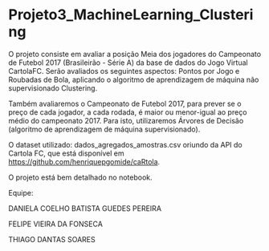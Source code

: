 # Projeto3_MachineLearning_Clustering

O projeto consiste em avaliar a posição Meia dos jogadores do Campeonato de Futebol 2017 (Brasileirão - Série A) da base de dados do Jogo Virtual CartolaFC. Serão avaliados os seguintes aspectos: Pontos por Jogo e Roubadas de Bola, aplicando o algoritmo de aprendizagem de máquina não supervisionado Clustering.

Também avaliaremos o Campeonato de Futebol 2017, para prever se o preço de cada jogador, a cada rodada, é maior ou menor-igual ao preço médio do campeonato 2017. Para isto, utilizaremos Árvores de Decisão (algoritmo de aprendizagem de máquina supervisionado).

O dataset utilizado: dados_agregados_amostras.csv oriundo da API do Cartola FC, que está disponível em https://github.com/henriquepgomide/caRtola.

O projeto está bem detalhado no notebook.

Equipe:

DANIELA COELHO BATISTA GUEDES PEREIRA

FELIPE VIEIRA DA FONSECA

THIAGO DANTAS SOARES
